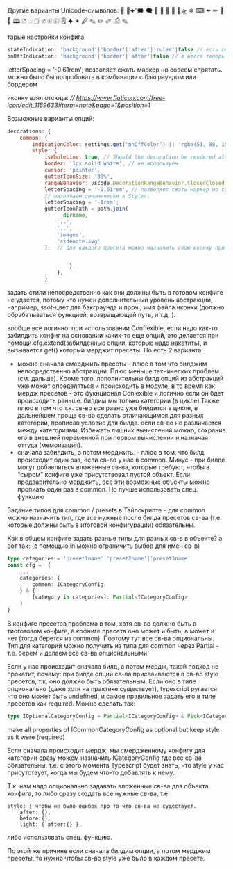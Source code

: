 Другие варианты Unicode-символов:
📖
💬⯌'🗯 🗨 💭 🐘 🦝 🦘 🦉🛸 ❄ ⌨ ✒ ✏ 📝 📌
 🕮  🗅 🗆 🗇 🗈 🗉 🗊 🗒 ⯌ 🟉 🖉 ✎ ✏ ✐  🖆 ✎



тарые настройки конфига

```js
stateIndication: 'background'|'border'|'after'|'ruler'|false // есть смысл только в after и , ruler можно прописать по умолчанию background и border не стоит
onOffIndication: 'background'|'border'|'after'|false // в итоге теперь after (ну и gutter icon)
```

letterSpacing = '-0.61rem'; позволяет сжать маркер но совсем спрятать. можно было бы попробовать в комбинации с бэкграундом или бордером

иконку взял отсюда: *// https://www.flaticon.com/free-icon/edit_1159633#term=note&page=1&position=1*

Возможные варианты опций:

```js
decorations: {
    common: {
        indicationColor: settings.get('onOffColor') || 'rgba(51, 88, 153, 1)',
        style: {
            isWholeLine: true, // Should the decoration be rendered also on the whitespace after the line text - нам это не надо, иначе суффикс не добавишь, он тоже сожмется
            border: '1px solid white', // не используем
            cursor: 'pointer',
            gutterIconSize: '80%',
            rangeBehavior: vscode.DecorationRangeBehavior.ClosedClosed,
            letterSpacing = '-0.61rem', // позволяет сжать маркер но совсем спрятать. можно было бы попробовать в комбинации с бэкграундом или
            // назначаем динамически в Styler:
            letterSpacing = '-1rem';
            gutterIconPath = path.join(
                __dirname,
                '..',
                '..',
                'images',
                'sidenote.svg'
            );  // для каждого пресета можно назначить свою иконку при помощи этого св-ва, чтобы отличались


					},
				},
			}
```



задать стили непосредственно как они должны быть в готовом конфиге не  удастся, потому что нужен дополнительный уровень абстракции, например,  ssot-цвет для бэкграунда и проч., имя файла иконки (должно обрабатываться  функцией, возвращающей путь, и.т.д. ).



вообще все логично: при использовании Conflexible, если надо как-то забилдить конфиг на основании каких-то еще опций, это делается при помощи cfg.extend(забилденные опции, которые надо накатить), и вызывается get() который мерджит пресеты. Но есть 2 варианта:

- можно сначала смерджить пресеты - плюс в том что билджим непосредственно абстракции. Плюс меньше технических проблем (см. дальше). Кроме того, лополнительны билд опций из абстракций уже может определяться и  происходить в модуле, в то время как мердж пресетов - это фукнционал Conlexible и логично если он бдет происходить раньше. билдим мы только категории (в цикле).Также плюс в том  что т.к. св-во все равно уже билдится в цикле, в дальнейшем проще св-во сделать отличающимся для разных категорий, прописав условие для билда. если св-во не различается между категориями, Избежать лишних вычислений можно, сохранив его в внешней переменной при первом вычислении и назначая оттуда (мемоизация).
- сначала забилдить, а потом мерджить. - плюс в том, что билд происходит один раз, если св-во у нас в common. Минус - при билде могут добавляться вложенные св-ва, которые требуют, чтобы в "сыром" конфиге уже присутствовал пустой объект. Если предварительно мерджить, все эти возможные объекты можно пропиать один раз в common. Но лучше использовать спец. функцию

Задание типов для common / presets в Тайпскрипте - для common можно назначить тип, где все нужные после билда  пресетов св-ва (т.е. которые должны быть в итоговой конфигурации) обязательны.

Как в общем конфиге задать разные типы для разных св-в в объекте? а вот так: (с помощью in можно ограничить выбор для имен св-в)

```typescript
type categories = 'preset1name'|'preset2name'|'preset3name'
const cfg =  {
	...
    categories: {
        common: ICategoryConfig,
    } & {
        [category in categories]: Partial<ICategoryConfig>
    }
}
```

В конфиге пресетов проблема в том, хотя св-во должно быть в тиоготовом конфиге, в кофниге пресета оно может и быть, а может и нет (тогда берется из common). Поэтому тут все св-ва опциональны. Тип для категорий можно получить из типа для common через Partial<ICategoryConfig> - т.е. берем и делаем все св-ва опциональными.

Если у нас происходит сначала билд, а потом мердж, такой подход не прокатит,  почему: при билде опций св-ва присваиваются в св-во style пресетов, т.к. оно должно быть обязательным. Если оно в типе опционально (даже хотя на практике существует), typescript ругается что оно может быть undefined, и самое правильное задать его в типе пресетов как required. Можно сделать так:

```typescript
type IOptionalCategoryConfig = Partial<ICategoryConfig> & Pick<ICategoryConfig, 'style'>
```

make all properties of ICommonCategoryConfig as optional but keep style as it were (required)







Если сначала происходит мердж, мы смердженному конфигу для категории сразу можем назначить ICategoryConfig где все св-ва обязательны, т.е. с этого момента Typescript будет знать, что style у нас присутствует, когда мы будем что-то добавлять к нему.



Т.к. нам надо опционально задавать вложенные св-ва для объекта конфига, то либо сразу создать все нужные св-ва, т.е

```
style: { чтобы не было ошибок про то что св-ва не существует.
    after: {},
    before:{},
    light: { after:{} },
```

 либо использовать спец. функцию.

По этой же причине если сначала билдим опции, а потом мерджим пресеты, то нужно чтобы св-во style уже было в каждом пресете.
